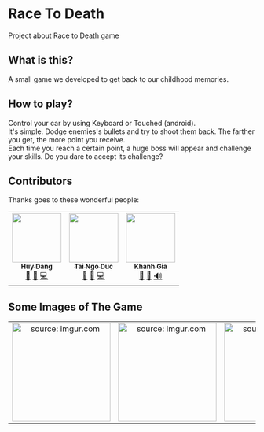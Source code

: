# Race To Death
Project about Race to Death game
## What is this?

A small game we developed to get back to our childhood memories. 

## How to play?

Control your car by using Keyboard or Touched (android). <br>
It's simple. Dodge enemies's bullets and try to shoot them back. The farther you get, the more point you receive. <br>
Each time you reach a certain point, a huge boss will appear and challenge your skills. Do you dare to accept its challenge?

## Contributors 

Thanks goes to these wonderful people:

<table>
  <tr>
    <td align="center">
      <a href="https://github.com/giahuy-204"><img src="https://avatars.githubusercontent.com/u/54048975?v=4" width="100px;" alt=""/><br /><sub><b>Huy Dang</b></sub>
      </a><br/> <a href="#" title="Bug Fixing">🐛</a> <a href="#" title="Time management">📆</a> <a href="#" title="Coder">💻</a>
    </td>
    <td align="center">
      <a href="https://github.com/TaiNgoDuc"><img src="https://avatars.githubusercontent.com/u/65527579?v=4" width="100px;" alt=""/><br /><sub><b>Tai Ngo Duc</b></sub>
      </a><br/> <a href="#" title="Bug Fixing">🐛</a> <a href="#" title="Planning Ideas">🤔</a> <a href="#" title="Coder">💻</a>
    </td>
    <td align="center"><a href="https://github.com/Kid290801">
      <img src="https://avatars.githubusercontent.com/u/65524148?v=4" width="100px;" alt=""/><br /><sub><b>Khanh Gia </b></sub>
      </a><br/> <a href="#" title="Designer">🎨</a> <a href="#" title="Tester">📓</a> <a href="#" title="Audio Manager">🔊</a>
    </td>
  </tr>
</table>

## Some Images of The Game

<table>
  <tr>
    <td align="center">
      <a><img src="https://i.imgur.com/eQ1DPrB.png" title="source: imgur.com" width="200px;"/></a>
    </td>
    <td align="center">
      <a><img src="https://i.imgur.com/Mf7A2UY.png" title="source: imgur.com" width="200px;"/></a>
    </td>
    <td align="center">
     <a><img src="https://i.imgur.com/TvH5dZC.jpg" title="source: imgur.com" width="200px;"/></a>
    </td>
    <td align="center">
     <a><img src="https://i.imgur.com/4456T5m.png" title="source: imgur.com"  width="200px;"/></a>
    </td>
     <td align="center">
     <a><img src="https://i.imgur.com/4456T5m.png" title="source: imgur.com"  width="200px;"/></a>
    </td>
  </tr>
</table>
